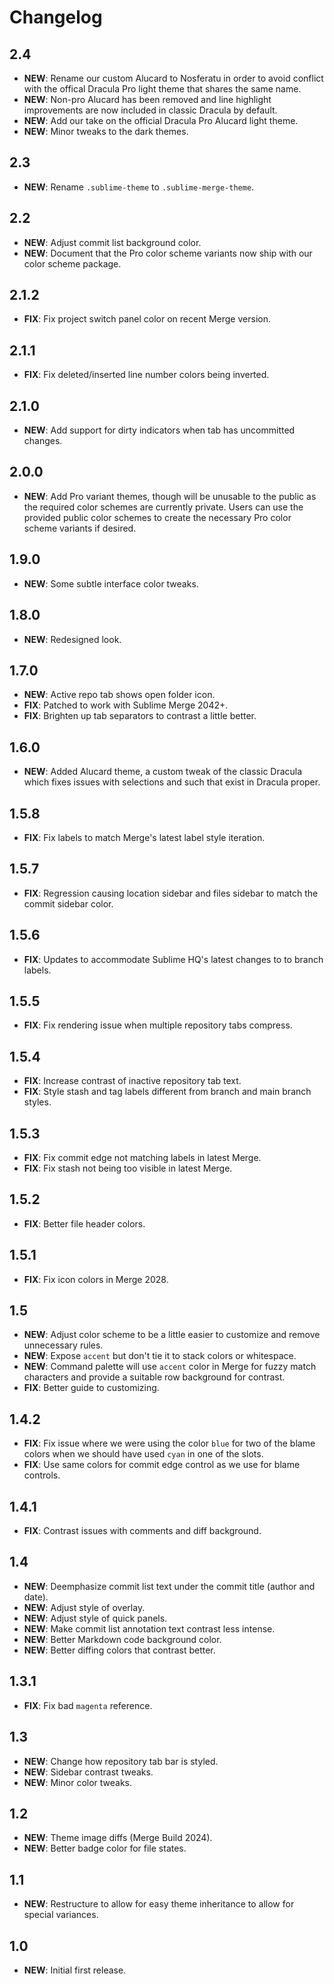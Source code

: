 # Changelog

## 2.4

-   **NEW**: Rename our custom Alucard to Nosferatu in order to avoid conflict with the offical Dracula Pro light theme
    that shares the same name.
-   **NEW**: Non-pro Alucard has been removed and line highlight improvements are now included in classic Dracula by
    default.
-   **NEW**: Add our take on the official Dracula Pro Alucard light theme.
-   **NEW**: Minor tweaks to the dark themes.

## 2.3

-   **NEW**: Rename `.sublime-theme` to `.sublime-merge-theme`.

## 2.2

-   **NEW**: Adjust commit list background color.
-   **NEW**: Document that the Pro color scheme variants now ship with our color scheme package.

## 2.1.2

-   **FIX**: Fix project switch panel color on recent Merge version.

## 2.1.1

-   **FIX**: Fix deleted/inserted line number colors being inverted.

## 2.1.0

-   **NEW**: Add support for dirty indicators when tab has uncommitted changes.

## 2.0.0

-   **NEW**: Add Pro variant themes, though will be unusable to the public as the required color schemes are currently
    private. Users can use the provided public color schemes to create the necessary Pro color scheme variants if
    desired.

## 1.9.0

-   **NEW**: Some subtle interface color tweaks.

## 1.8.0

-   **NEW**: Redesigned look.

## 1.7.0

-   **NEW**: Active repo tab shows open folder icon.
-   **FIX**: Patched to work with Sublime Merge 2042+.
-   **FIX**: Brighten up tab separators to contrast a little better.

## 1.6.0

-   **NEW**: Added Alucard theme, a custom tweak of the classic Dracula which fixes issues with selections and such that
    exist in Dracula proper.

## 1.5.8

- **FIX**: Fix labels to match Merge's latest label style iteration.

## 1.5.7

- **FIX**: Regression causing location sidebar and files sidebar to match the commit sidebar color.

## 1.5.6

- **FIX**: Updates to accommodate Sublime HQ's latest changes to to branch labels.

## 1.5.5

- **FIX**: Fix rendering issue when multiple repository tabs compress.

## 1.5.4

- **FIX**: Increase contrast of inactive repository tab text.
- **FIX**: Style stash and tag labels different from branch and main branch styles.

## 1.5.3

- **FIX**: Fix commit edge not matching labels in latest Merge.
- **FIX**: Fix stash not being too visible in latest Merge.

## 1.5.2

- **FIX**: Better file header colors.

## 1.5.1

- **FIX**: Fix icon colors in Merge 2028.

## 1.5

- **NEW**: Adjust color scheme to be a little easier to customize and remove unnecessary rules.
- **NEW**: Expose `accent` but don't tie it to stack colors or whitespace.
- **NEW**: Command palette will use `accent` color in Merge for fuzzy match characters and provide a suitable row
  background for contrast.
- **FIX**: Better guide to customizing.

## 1.4.2

- **FIX**: Fix issue where we were using the color `blue` for two of the blame colors when we should have used `cyan` in
  one of the slots.
- **FIX**: Use same colors for commit edge control as we use for blame controls.

## 1.4.1

- **FIX**: Contrast issues with comments and diff background.

## 1.4

- **NEW**: Deemphasize commit list text under the commit title (author and date).
- **NEW**: Adjust style of overlay.
- **NEW**: Adjust style of quick panels.
- **NEW**: Make commit list annotation text contrast less intense.
- **NEW**: Better Markdown code background color.
- **NEW**: Better diffing colors that contrast better.

## 1.3.1

- **FIX**: Fix bad `magenta` reference.

## 1.3

- **NEW**: Change how repository tab bar is styled.
- **NEW**: Sidebar contrast tweaks.
- **NEW**: Minor color tweaks.

## 1.2

- **NEW**: Theme image diffs (Merge Build 2024).
- **NEW**: Better badge color for file states.

## 1.1

- **NEW**: Restructure to allow for easy theme inheritance to allow for special variances.

## 1.0

- **NEW**: Initial first release.
